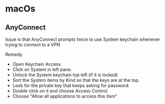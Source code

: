 # macOs

## AnyConnect

Issue is that AnyConnect prompts twice to use System keychain whenever trying to connect to a VPN

Remedy

 - Open Keychain Access.
 - Click on System in left pane.
 - Unlock the System keychain top left (if it is locked)
 - Sort the System items by Kind so that the keys are at the top.
 - Look for the private key that keeps asking for password.
 - Double click on it and choose Access Control.
 - Choose "Allow all applications to access this item"

